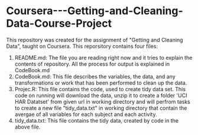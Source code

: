 # Coursera---Getting-and-Cleaning-Data-Course-Project

This repository was created for the assignment of "Getting and Cleaning Data", taught on Coursera.
This reporsitory contains four files:

1. README.md: The file you are reading right now and it tries to explain the contents of repository. All the process for output is explained in CodeBook.md
2. CodeBook.md: This file describes the variables, the data, and any transformations or work that has been performed to clean up the data.
3. Projec.R: This file contains the code, used to create tidy data set. This code on running will download the data, unzip it to create a folder 'UCI HAR Datatset' from given url in working directory and will perfrom tasks to create a new file "tidy_data.txt" in working directory that contain the avergae of all variables for each subject and each activity.
4. tidy_data.txt: This file contains the tidy data, created by code in the above file.
